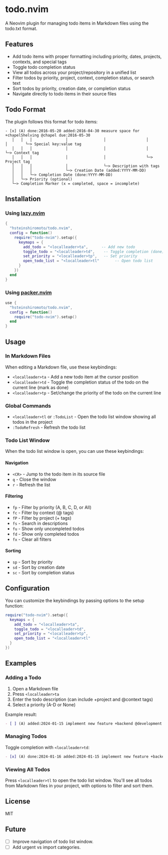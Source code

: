 # todo.nvim

A Neovim plugin for managing todo items in Markdown files using the todo.txt format.

## Features

- Add todo items with proper formatting including priority, dates, projects, contexts, and special tags
- Toggle todo completion status
- View all todos across your project/repository in a unified list
- Filter todos by priority, project, context, completion status, or search text
- Sort todos by priority, creation date, or completion status
- Navigate directly to todo items in their source files

## Todo Format

The plugin follows this format for todo items:

```
- [x] (A) done:2016-05-20 added:2016-04-30 measure space for +chapelShelving @chapel due:2016-05-30
   │   │   │               │                │                  │              │        └─> Special key:value tag
   │   │   │               │                │                  │              └─> Context tag
   │   │   │               │                │                  └─> Project tag
   │   │   │               │                └─> Description with tags
   │   │   │               └─> Creation Date (added:YYYY-MM-DD)
   │   │   └─> Completion Date (done:YYYY-MM-DD)
   │   └─> Priority (optional)
   └─> Completion Marker (x = completed, space = incomplete)
```

## Installation

### Using [lazy.nvim](https://github.com/folke/lazy.nvim)

```lua
{
  "hsteinshiromoto/todo.nvim",
  config = function()
    require("todo-nvim").setup({
      keymaps = {
        add_todo = "<localleader>ta",      -- Add new todo
        toggle_todo = "<localleader>td",    -- Toggle completion (done)
        set_priority = "<localleader>tp",   -- Set priority
        open_todo_list = "<localleader>tl"       -- Open todo list
      }
    })
  end
}
```

### Using [packer.nvim](https://github.com/wbthomason/packer.nvim)

```lua
use {
  "hsteinshiromoto/todo.nvim",
  config = function()
    require("todo-nvim").setup()
  end
}
```

## Usage

### In Markdown Files

When editing a Markdown file, use these keybindings:

- `<localleader>ta` - Add a new todo item at the cursor position
- `<localleader>td` - Toggle the completion status of the todo on the current line (mark as done)
- `<localleader>tp` - Set/change the priority of the todo on the current line

### Global Commands

- `<localleader>tl` or `:TodoList` - Open the todo list window showing all todos in the project
- `:TodoRefresh` - Refresh the todo list

### Todo List Window

When the todo list window is open, you can use these keybindings:

#### Navigation
- `<CR>` - Jump to the todo item in its source file
- `q` - Close the window
- `r` - Refresh the list

#### Filtering
- `fp` - Filter by priority (A, B, C, D, or All)
- `fc` - Filter by context (@ tags)
- `fP` - Filter by project (+ tags)
- `fs` - Search in descriptions
- `fu` - Show only uncompleted todos
- `fd` - Show only completed todos
- `fx` - Clear all filters

#### Sorting
- `sp` - Sort by priority
- `sd` - Sort by creation date
- `sc` - Sort by completion status

## Configuration

You can customize the keybindings by passing options to the setup function:

```lua
require("todo-nvim").setup({
  keymaps = {
    add_todo = "<localleader>ta",
    toggle_todo = "<localleader>td",
    set_priority = "<localleader>tp",
    open_todo_list = "<localleader>tl"
  }
})
```

## Examples

### Adding a Todo

1. Open a Markdown file
2. Press `<localleader>ta`
3. Enter the todo description (can include +project and @context tags)
4. Select a priority (A-D or None)

Example result:
```markdown
- [ ] (A) added:2024-01-15 implement new feature +backend @development
```

### Managing Todos

Toggle completion with `<localleader>td`:
```markdown
- [x] (A) done:2024-01-16 added:2024-01-15 implement new feature +backend @development
```

### Viewing All Todos

Press `<localleader>tl` to open the todo list window. You'll see all todos from Markdown files in your project, with options to filter and sort them.

## License

MIT

## Future

- [ ] Improve navigation of todo list window.
- [ ] Add urgent vs import categories.
